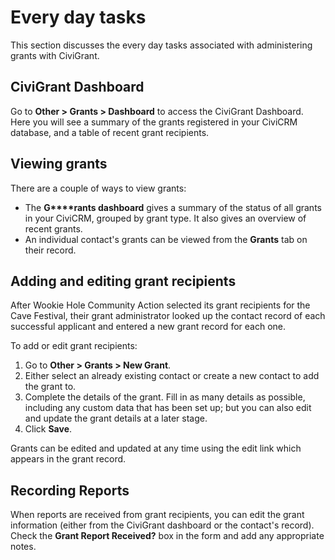 Every day tasks
===============

This section discusses the every day tasks associated with administering
grants with CiviGrant.

CiviGrant Dashboard
--------------------

Go to **Other > Grants > Dashboard** to access the CiviGrant
Dashboard. Here you will see a summary of the grants registered in your
CiviCRM database, and a table of recent grant recipients.

Viewing grants
--------------

There are a couple of ways to view grants:

-   The **G****rants dashboard** gives a summary of the status of all
    grants in your CiviCRM, grouped by grant type. It also gives an
    overview of recent grants.
-   An individual contact's grants can be viewed from the **Grants** tab
    on their record.

Adding and editing grant recipients
-----------------------------------

After Wookie Hole Community Action selected its grant recipients for the
Cave Festival, their grant administrator looked up the contact record of
each successful applicant and entered a new grant record for each one.

To add or edit grant recipients:

1.  Go to **Other > Grants > New Grant**.
2.  Either select an already existing contact or create a new contact to
    add the grant to.
3.  Complete the details of the grant. Fill in as many details as
    possible, including any custom data that has been set up; but you
    can also edit and update the grant details at a later stage.
4.  Click **Save**.

Grants can be edited and updated at any time using the edit link which
appears in the grant record.

Recording Reports
-----------------

When reports are received from grant recipients, you can edit the grant
information (either from the CiviGrant dashboard or the contact's
record). Check the **Grant Report Received?** box in the form and add
any appropriate notes.
